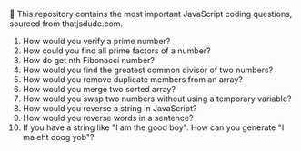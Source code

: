 🚀 This repository contains the most important JavaScript coding questions, sourced from thatjsdude.com.

1. How would you verify a prime number?
2. How could you find all prime factors of a number?
3. How do get nth Fibonacci number?
4. How would you find the greatest common divisor of two numbers?
5. How would you remove duplicate members from an array?
6. How would you merge two sorted array?
7. How would you swap two numbers without using a temporary variable?
8. How would you reverse a string in JavaScript?
9. How would you reverse words in a sentence?
10. If you have a string like "I am the good boy". How can you generate "I ma eht doog yob"?
